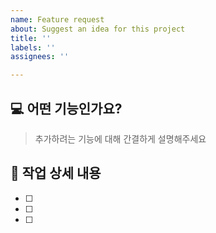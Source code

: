```yaml
---
name: Feature request
about: Suggest an idea for this project
title: ''
labels: ''
assignees: ''

---
```


## 💻 어떤 기능인가요?

> 추가하려는 기능에 대해 간결하게 설명해주세요

## 📝 작업 상세 내용

- [ ] 
- [ ] 
- [ ]
